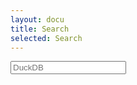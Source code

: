 ```yaml
---
layout: docu
title: Search
selected: Search
---
```


<link rel="stylesheet" href="{{ site.baseurl }}/css/search.css">

<div id="main_content_wrap">
<form autocomplete="off">
<div class="autocomplete" style="width:300px;">
<input id="q" type="text" name="q" placeholder="DuckDB">
</div>
</form>
</div>

<div id="search_results"></div>

<script>
const documents = {{ site.data.search_data.data | jsonify }}.map((item, id) => ({id, ...item}));
</script>
<script src="{{ site.baseurl }}/js/minisearch.js"></script>
<script src="{{ site.baseurl }}/js/search.js"></script>
